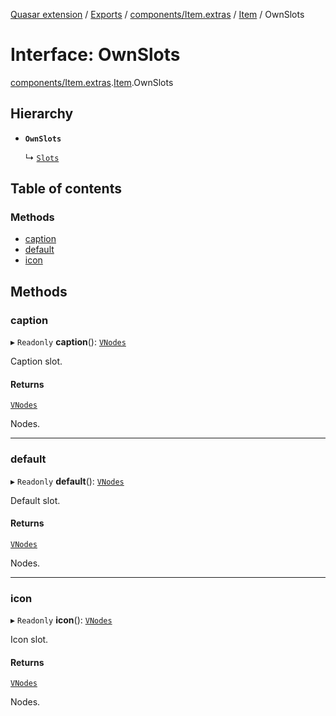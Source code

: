 [Quasar extension](../index.md) / [Exports](../modules.md) / [components/Item.extras](../modules/components_Item_extras.md) / [Item](../modules/components_Item_extras.Item.md) / OwnSlots

# Interface: OwnSlots

[components/Item.extras](../modules/components_Item_extras.md).[Item](../modules/components_Item_extras.Item.md).OwnSlots

## Hierarchy

- **`OwnSlots`**

  ↳ [`Slots`](components_Item_extras.Item.Slots.md)

## Table of contents

### Methods

- [caption](components_Item_extras.Item.OwnSlots.md#caption)
- [default](components_Item_extras.Item.OwnSlots.md#default)
- [icon](components_Item_extras.Item.OwnSlots.md#icon)

## Methods

### caption

▸ `Readonly` **caption**(): [`VNodes`](../modules/components_api_misc.md#vnodes)

Caption slot.

#### Returns

[`VNodes`](../modules/components_api_misc.md#vnodes)

Nodes.

___

### default

▸ `Readonly` **default**(): [`VNodes`](../modules/components_api_misc.md#vnodes)

Default slot.

#### Returns

[`VNodes`](../modules/components_api_misc.md#vnodes)

Nodes.

___

### icon

▸ `Readonly` **icon**(): [`VNodes`](../modules/components_api_misc.md#vnodes)

Icon slot.

#### Returns

[`VNodes`](../modules/components_api_misc.md#vnodes)

Nodes.
